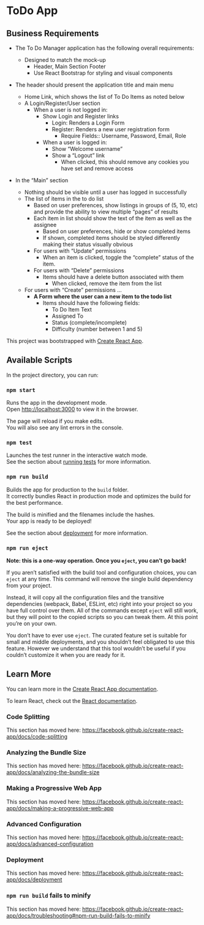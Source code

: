 # ToDo App

## Business Requirements
* The To Do Manager application has the following overall requirements:

    * Designed to match the mock-up
        * Header, Main Section Footer
        * Use React Bootstrap for styling and visual components
* The header should present the application title and main menu
    * Home Link, which shows the list of To Do Items as noted below
    * A Login/Register/User section
        * When a user is not logged in:
            * Show Login and Register links
                * Login: Renders a Login Form
                * Register: Renders a new user registration form
                    * Require Fields:: Username, Password, Email, Role
            * When a user is logged in:
                * Show “Welcome username”
                * Show a “Logout” link
                    * When clicked, this should remove any cookies you have set and remove access
* In the “Main” section
    * Nothing should be visible until a user has logged in successfully
    * The list of items in the to do list
        * Based on user preferences, show listings in groups of (5, 10, etc) and provide the ability to view multiple “pages” of results
        * Each item in list should show the text of the item as well as the assignee
            * Based on user preferences, hide or show completed items
            * If shown, completed items should be styled differently making their status visually obvious
        * For users with “Update” permissions
            * When an item is clicked, toggle the “complete” status of the item.
        * For users with “Delete” permissions
            * Items should have a delete button associated with them
                * When clicked, remove the item from the list
    * For users with “Create” permissions …
        * **A Form where the user can a new item to the todo list**
            * Items should have the following fields:
                * To Do Item Text
                * Assigned To
                * Status (complete/incomplete)
                * Difficulty (number between 1 and 5)

This project was bootstrapped with [Create React App](https://github.com/facebook/create-react-app).

## Available Scripts

In the project directory, you can run:

### `npm start`

Runs the app in the development mode.<br />
Open [http://localhost:3000](http://localhost:3000) to view it in the browser.

The page will reload if you make edits.<br />
You will also see any lint errors in the console.

### `npm test`

Launches the test runner in the interactive watch mode.<br />
See the section about [running tests](https://facebook.github.io/create-react-app/docs/running-tests) for more information.

### `npm run build`

Builds the app for production to the `build` folder.<br />
It correctly bundles React in production mode and optimizes the build for the best performance.

The build is minified and the filenames include the hashes.<br />
Your app is ready to be deployed!

See the section about [deployment](https://facebook.github.io/create-react-app/docs/deployment) for more information.

### `npm run eject`

**Note: this is a one-way operation. Once you `eject`, you can’t go back!**

If you aren’t satisfied with the build tool and configuration choices, you can `eject` at any time. This command will remove the single build dependency from your project.

Instead, it will copy all the configuration files and the transitive dependencies (webpack, Babel, ESLint, etc) right into your project so you have full control over them. All of the commands except `eject` will still work, but they will point to the copied scripts so you can tweak them. At this point you’re on your own.

You don’t have to ever use `eject`. The curated feature set is suitable for small and middle deployments, and you shouldn’t feel obligated to use this feature. However we understand that this tool wouldn’t be useful if you couldn’t customize it when you are ready for it.

## Learn More

You can learn more in the [Create React App documentation](https://facebook.github.io/create-react-app/docs/getting-started).

To learn React, check out the [React documentation](https://reactjs.org/).

### Code Splitting

This section has moved here: https://facebook.github.io/create-react-app/docs/code-splitting

### Analyzing the Bundle Size

This section has moved here: https://facebook.github.io/create-react-app/docs/analyzing-the-bundle-size

### Making a Progressive Web App

This section has moved here: https://facebook.github.io/create-react-app/docs/making-a-progressive-web-app

### Advanced Configuration

This section has moved here: https://facebook.github.io/create-react-app/docs/advanced-configuration

### Deployment

This section has moved here: https://facebook.github.io/create-react-app/docs/deployment

### `npm run build` fails to minify

This section has moved here: https://facebook.github.io/create-react-app/docs/troubleshooting#npm-run-build-fails-to-minify

